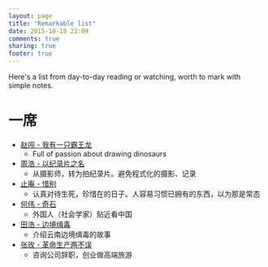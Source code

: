 ```yaml
---
layout: page
title: "Remarkable list"
date: 2015-10-19 22:09
comments: true
sharing: true
footer: true
---
```


Here's a list from day-to-day reading or watching, worth to mark with simple notes.

# 一席
- [赵闯 - 我有一只霸王龙](http://yixi.tv/lecture/242)
  - Full of passion about drawing dinosaurs
- [周浩 - 以纪录片之名](http://yixi.tv/lecture/202)
  - 从摄影师，转为拍纪录片。避免程式化的摄影、记录
- [止庵 - 惜别](http://yixi.tv/lecture/183)
  - 认真对待生死，珍惜在的日子。人容易习惯已拥有的东西，以为那是常态
- [何伟 - 奇石](http://yixi.tv/lecture/172)
  - 外国人（社会学家）贴近看中国
- [田浩 - 边境缉毒](http://yixi.tv/lecture/181)
  - 介绍云南边境缉毒的故事
- [张玫 - 革命生产两不误](http://yixi.tv/lecture/61)
  - 咨询公司辞职，创业做高端旅游
